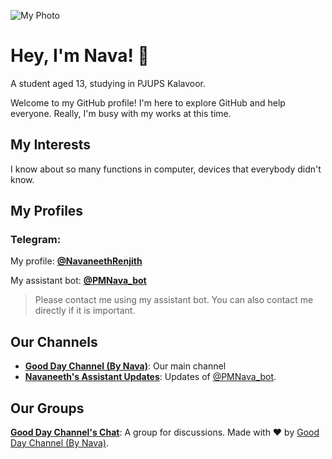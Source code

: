 ![My Photo](https://telegra.ph/file/6218b06b40fcd5d047f00.jpg)
# Hey, I'm Nava! 👋

A student aged 13, studying in PJUPS Kalavoor.

Welcome to my GitHub profile! I'm here to explore GitHub and help everyone.
Really, I'm busy with my works at this time.

## My Interests

I know about so many functions in computer, devices that everybody didn't know.

## My Profiles

### Telegram:

My profile: **[@NavaneethRenjith](https://telegram.me/NavaneethRenjith)**

My assistant bot: **[@PMNava_bot](https://telegram.me/PMNava_bot)**

> Please contact me using my assistant bot. You can also contact me directly if it is important.

## Our Channels

* **[Good Day Channel (By Nava)](https://telegram.me/GoodDayNava)**:
Our main channel
* **[Navaneeth's Assistant Updates](https://telegram.me/NoPMNava)**:
Updates of [@PMNava_bot](https://t.me/PMNava_bot).

## Our Groups

**[Good Day Channel's Chat](https://t.me/GoodDayNChat)**:
A group for discussions. 
Made with ❤️ by [Good Day Channel (By Nava)](https://t.me/GoodDayNava).


<!---
Navaneeth-Renjith-8282/Navaneeth-Renjith-8282 is a ✨ special ✨ repository because its `README.md` (this file) appears on your GitHub profile.
You can click the Preview link to take a look at your changes.
--->
